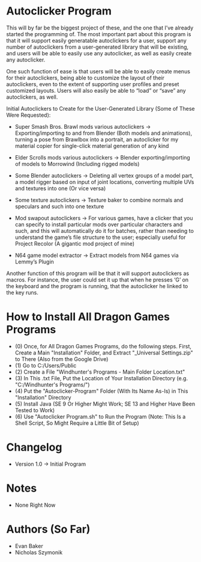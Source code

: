 # Autoclicker Program
This will by far be the biggest project of these, and the one that I’ve already started the programming of. The most important part about this program is that it will support easily generatable autoclickers for a user, support any number of autoclickers from a user-generated library that will be existing, and users will be able to easily use any autoclicker, as well as easily create any autoclicker.

One such function of ease is that users will be able to easily create menus for their autoclickers, being able to customize the layout of their autoclickers, even to the extent of supporting user profiles and preset customized layouts. Users will also easily be able to “load” or “save” any autoclickers, as well.

Initial Autoclickers to Create for the User-Generated Library (Some of These Were Requested):

- Super Smash Bros. Brawl mods various autoclickers -> Exporting/importing to and from Blender (Both models and animations), turning a pose from Brawlbox into a portrait, an autoclicker for my material copier for single-click material generation of any kind

- Elder Scrolls mods various autoclickers -> Blender exporting/importing of models to Morrowind (Including rigged models)

- Some Blender autoclickers -> Deleting all vertex groups of a model part, a model rigger based on input of joint locations, converting multiple UVs and textures into one (Or vice versa)

- Some texture autoclickers -> Texture baker to combine normals and speculars and such into one texture

- Mod swapout autoclickers -> For various games, have a clicker that you can specify to install particular mods over particular characters and such, and this will automatically do it for batches, rather than needing to understand the game’s file structure to the user; especially useful for Project Recolor (A gigantic mod project of mine)

- N64 game model extractor -> Extract models from N64 games via Lemmy’s Plugin

Another function of this program will be that it will support autoclickers as macros. For instance, the user could set it up that when he presses ‘G’ on the keyboard and the program is running, that the autoclicker he linked to the key runs. 


# How to Install All Dragon Games Programs
- (0) Once, for All Dragon Games Programs, do the following steps. First, Create a Main "Installation" Folder, and Extract "_Universal Settings.zip" to There (Also from the Google Drive)
- (1) Go to C:/Users/Public
- (2) Create a File "Windhunter's Programs - Main Folder Location.txt"
- (3) In This .txt File, Put the Location of Your Installation Directory (e.g. "C:/Windhunter's Programs/")
- (4) Put the "Autoclicker-Program" Folder (With Its Name As-Is) in This "Installation" Directory
- (5) Install Java (SE 9 Or Higher Might Work; SE 13 and Higher Have Been Tested to Work)
- (6) Use "Autoclicker Program.sh" to Run the Program (Note: This Is a Shell Script, So Might Require a Little Bit of Setup)

# Changelog
- Version 1.0 -> Initial Program

# Notes
- None Right Now

# Authors (So Far)
- Evan Baker
- Nicholas Szymonik


